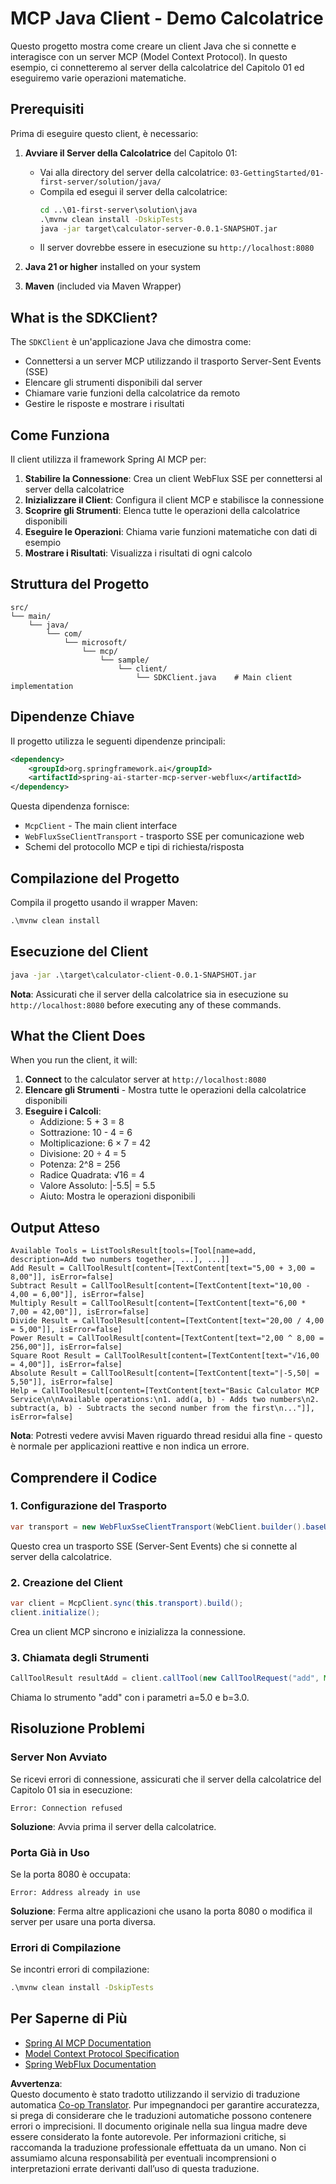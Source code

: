 <!--
CO_OP_TRANSLATOR_METADATA:
{
  "original_hash": "7074b9f4c8cd147c1c10f569d8508c82",
  "translation_date": "2025-06-11T13:10:11+00:00",
  "source_file": "03-GettingStarted/02-client/solution/java/README.md",
  "language_code": "it"
}
-->
# MCP Java Client - Demo Calcolatrice

Questo progetto mostra come creare un client Java che si connette e interagisce con un server MCP (Model Context Protocol). In questo esempio, ci connetteremo al server della calcolatrice del Capitolo 01 ed eseguiremo varie operazioni matematiche.

## Prerequisiti

Prima di eseguire questo client, è necessario:

1. **Avviare il Server della Calcolatrice** del Capitolo 01:
   - Vai alla directory del server della calcolatrice: `03-GettingStarted/01-first-server/solution/java/`
   - Compila ed esegui il server della calcolatrice:
     ```cmd
     cd ..\01-first-server\solution\java
     .\mvnw clean install -DskipTests
     java -jar target\calculator-server-0.0.1-SNAPSHOT.jar
     ```
   - Il server dovrebbe essere in esecuzione su `http://localhost:8080`

2. **Java 21 or higher** installed on your system
3. **Maven** (included via Maven Wrapper)

## What is the SDKClient?

The `SDKClient` è un'applicazione Java che dimostra come:
- Connettersi a un server MCP utilizzando il trasporto Server-Sent Events (SSE)
- Elencare gli strumenti disponibili dal server
- Chiamare varie funzioni della calcolatrice da remoto
- Gestire le risposte e mostrare i risultati

## Come Funziona

Il client utilizza il framework Spring AI MCP per:

1. **Stabilire la Connessione**: Crea un client WebFlux SSE per connettersi al server della calcolatrice
2. **Inizializzare il Client**: Configura il client MCP e stabilisce la connessione
3. **Scoprire gli Strumenti**: Elenca tutte le operazioni della calcolatrice disponibili
4. **Eseguire le Operazioni**: Chiama varie funzioni matematiche con dati di esempio
5. **Mostrare i Risultati**: Visualizza i risultati di ogni calcolo

## Struttura del Progetto

```
src/
└── main/
    └── java/
        └── com/
            └── microsoft/
                └── mcp/
                    └── sample/
                        └── client/
                            └── SDKClient.java    # Main client implementation
```

## Dipendenze Chiave

Il progetto utilizza le seguenti dipendenze principali:

```xml
<dependency>
    <groupId>org.springframework.ai</groupId>
    <artifactId>spring-ai-starter-mcp-server-webflux</artifactId>
</dependency>
```

Questa dipendenza fornisce:
- `McpClient` - The main client interface
- `WebFluxSseClientTransport` - trasporto SSE per comunicazione web
- Schemi del protocollo MCP e tipi di richiesta/risposta

## Compilazione del Progetto

Compila il progetto usando il wrapper Maven:

```cmd
.\mvnw clean install
```

## Esecuzione del Client

```cmd
java -jar .\target\calculator-client-0.0.1-SNAPSHOT.jar
```

**Nota**: Assicurati che il server della calcolatrice sia in esecuzione su `http://localhost:8080` before executing any of these commands.

## What the Client Does

When you run the client, it will:

1. **Connect** to the calculator server at `http://localhost:8080`
2. **Elencare gli Strumenti** - Mostra tutte le operazioni della calcolatrice disponibili
3. **Eseguire i Calcoli**:
   - Addizione: 5 + 3 = 8
   - Sottrazione: 10 - 4 = 6
   - Moltiplicazione: 6 × 7 = 42
   - Divisione: 20 ÷ 4 = 5
   - Potenza: 2^8 = 256
   - Radice Quadrata: √16 = 4
   - Valore Assoluto: |-5.5| = 5.5
   - Aiuto: Mostra le operazioni disponibili

## Output Atteso

```
Available Tools = ListToolsResult[tools=[Tool[name=add, description=Add two numbers together, ...], ...]]
Add Result = CallToolResult[content=[TextContent[text="5,00 + 3,00 = 8,00"]], isError=false]
Subtract Result = CallToolResult[content=[TextContent[text="10,00 - 4,00 = 6,00"]], isError=false]
Multiply Result = CallToolResult[content=[TextContent[text="6,00 * 7,00 = 42,00"]], isError=false]
Divide Result = CallToolResult[content=[TextContent[text="20,00 / 4,00 = 5,00"]], isError=false]
Power Result = CallToolResult[content=[TextContent[text="2,00 ^ 8,00 = 256,00"]], isError=false]
Square Root Result = CallToolResult[content=[TextContent[text="√16,00 = 4,00"]], isError=false]
Absolute Result = CallToolResult[content=[TextContent[text="|-5,50| = 5,50"]], isError=false]
Help = CallToolResult[content=[TextContent[text="Basic Calculator MCP Service\n\nAvailable operations:\n1. add(a, b) - Adds two numbers\n2. subtract(a, b) - Subtracts the second number from the first\n..."]], isError=false]
```

**Nota**: Potresti vedere avvisi Maven riguardo thread residui alla fine - questo è normale per applicazioni reattive e non indica un errore.

## Comprendere il Codice

### 1. Configurazione del Trasporto
```java
var transport = new WebFluxSseClientTransport(WebClient.builder().baseUrl("http://localhost:8080"));
```
Questo crea un trasporto SSE (Server-Sent Events) che si connette al server della calcolatrice.

### 2. Creazione del Client
```java
var client = McpClient.sync(this.transport).build();
client.initialize();
```
Crea un client MCP sincrono e inizializza la connessione.

### 3. Chiamata degli Strumenti
```java
CallToolResult resultAdd = client.callTool(new CallToolRequest("add", Map.of("a", 5.0, "b", 3.0)));
```
Chiama lo strumento "add" con i parametri a=5.0 e b=3.0.

## Risoluzione Problemi

### Server Non Avviato
Se ricevi errori di connessione, assicurati che il server della calcolatrice del Capitolo 01 sia in esecuzione:
```
Error: Connection refused
```
**Soluzione**: Avvia prima il server della calcolatrice.

### Porta Già in Uso
Se la porta 8080 è occupata:
```
Error: Address already in use
```
**Soluzione**: Ferma altre applicazioni che usano la porta 8080 o modifica il server per usare una porta diversa.

### Errori di Compilazione
Se incontri errori di compilazione:
```cmd
.\mvnw clean install -DskipTests
```

## Per Saperne di Più

- [Spring AI MCP Documentation](https://docs.spring.io/spring-ai/reference/api/mcp/)
- [Model Context Protocol Specification](https://modelcontextprotocol.io/)
- [Spring WebFlux Documentation](https://docs.spring.io/spring-framework/docs/current/reference/html/web-reactive.html)

**Avvertenza**:  
Questo documento è stato tradotto utilizzando il servizio di traduzione automatica [Co-op Translator](https://github.com/Azure/co-op-translator). Pur impegnandoci per garantire accuratezza, si prega di considerare che le traduzioni automatiche possono contenere errori o imprecisioni. Il documento originale nella sua lingua madre deve essere considerato la fonte autorevole. Per informazioni critiche, si raccomanda la traduzione professionale effettuata da un umano. Non ci assumiamo alcuna responsabilità per eventuali incomprensioni o interpretazioni errate derivanti dall’uso di questa traduzione.